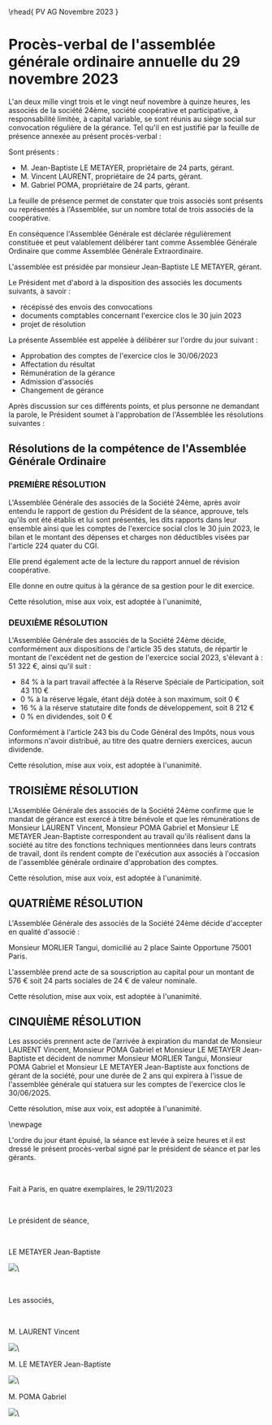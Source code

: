 \rhead{ PV AG Novembre 2023 }

# Procès-verbal de l'assemblée générale ordinaire annuelle du 29 novembre 2023

L'an deux mille vingt trois et le vingt neuf novembre à quinze heures, les associés de la société 24ème, société coopérative et participative, à responsabilité limitée, à capital variable, se sont réunis au siège social sur convocation régulière de la gérance. Tel qu'il en est justifié par la feuille de présence annexée au présent procès-verbal :

Sont présents :

- M. Jean-Baptiste LE METAYER, propriétaire de 24 parts, gérant.
- M. Vincent LAURENT, propriétaire de 24 parts, gérant.
- M. Gabriel POMA, propriétaire de 24 parts, gérant.

La feuille de présence permet de constater que trois associés sont présents ou représentés à l'Assemblée, sur un nombre total de trois associés de la coopérative.

En conséquence l'Assemblée Générale est déclarée régulièrement constituée et peut valablement délibérer tant comme Assemblée Générale Ordinaire que comme Assemblée Générale Extraordinaire.

L'assemblée est présidée par monsieur Jean-Baptiste LE METAYER, gérant.

Le Président met d'abord à la disposition des associés les documents suivants, à savoir :

- récépissé des envois des convocations
- documents comptables concernant l'exercice clos le 30 juin 2023
- projet de résolution

La présente Assemblée est appelée à délibérer sur l'ordre du jour suivant :

- Approbation des comptes de l'exercice clos le 30/06/2023
- Affectation du résultat
- Rémunération de la gérance
- Admission d'associés
- Changement de gérance

Après discussion sur ces différents points, et plus personne ne demandant la parole, le Président soumet à l'approbation de l'Assemblée les résolutions suivantes :

## Résolutions de la compétence de l'Assemblée Générale Ordinaire

### PREMIÈRE RÉSOLUTION

L'Assemblée Générale des associés de la Société 24ème, après avoir entendu le rapport de gestion du Président de la séance, approuve, tels qu'ils ont été établis et lui sont présentés, les dits rapports dans leur ensemble ainsi que les comptes de l'exercice social clos le 30 juin 2023, le bilan et le montant des dépenses et charges non déductibles visées par l'article 224 quater du CGI.

Elle prend également acte de la lecture du rapport annuel de révision coopérative.

Elle donne en outre quitus à la gérance de sa gestion pour le dit exercice.

Cette résolution, mise aux voix, est adoptée à l'unanimité,

### DEUXIÈME RÉSOLUTION

L'Assemblée Générale des associés de la Société 24ème décide, conformément aux dispositions de l'article 35 des statuts, de répartir le montant de l'excédent net de gestion de l'exercice social 2023, s'élevant à : 51 322 €, ainsi qu'il suit :

- 84 % à la part travail affectée à la Réserve Spéciale de Participation, soit 43 110 €
- 0 % à la réserve légale, étant déjà dotée à son maximum, soit 0 €
- 16 % à la réserve statutaire dite fonds de développement, soit 8 212 €
- 0 % en dividendes, soit 0 €

Conformément à l'article 243 bis du Code Général des Impôts, nous vous informons n'avoir distribué, au titre des quatre derniers exercices, aucun dividende.

Cette résolution, mise aux voix, est adoptée à l'unanimité.

## TROISIÈME RÉSOLUTION

L'Assemblée Générale des associés de la Société 24ème confirme que le mandat de gérance est exercé à titre bénévole et que les rémunérations de Monsieur LAURENT Vincent, Monsieur POMA Gabriel et Monsieur LE METAYER Jean-Baptiste correspondent au travail qu'ils réalisent dans la société au titre des fonctions techniques mentionnées dans leurs contrats de travail, dont ils rendent compte de l'exécution aux associés à l'occasion de l'assemblée générale ordinaire d'approbation des comptes.

Cette résolution, mise aux voix, est adoptée à l'unanimité.

## QUATRIÈME RÉSOLUTION

L'Assemblée Générale des associés de la Société 24ème décide d'accepter en qualité d'associé :

Monsieur MORLIER Tangui, domicilié au 2 place Sainte Opportune 75001 Paris.

L'assemblée prend acte de sa souscription au capital pour un montant de 576 € soit 24 parts sociales de 24 € de valeur nominale.

Cette résolution, mise aux voix, est adoptée à l'unanimité.

## CINQUIÈME RÉSOLUTION

Les associés prennent acte de l’arrivée à expiration du mandat de Monsieur LAURENT Vincent, Monsieur POMA Gabriel et Monsieur LE METAYER Jean-Baptiste et décident de nommer Monsieur MORLIER Tangui, Monsieur POMA Gabriel et Monsieur LE METAYER Jean-Baptiste aux fonctions de gérant de la société, pour une durée de 2 ans qui expirera à l'issue de l'assemblée générale qui statuera sur les comptes de l'exercice clos le 30/06/2025.

Cette résolution, mise aux voix, est adoptée à l'unanimité.

\newpage

L'ordre du jour étant épuisé, la séance est levée à seize heures et il est dressé le présent procès-verbal signé par le président de séance et par les gérants.

 

Fait à Paris, en quatre exemplaires, le 29/11/2023

 

Le président de séance,

 

LE METAYER Jean-Baptiste

![](images/signature_lu_approuve_2.jpg)\

 

Les associés,

 

M. LAURENT Vincent

![](images/signature_lu_approuve_1.jpg)\

M. LE METAYER Jean-Baptiste

![](images/signature_lu_approuve_2.jpg)\

M. POMA Gabriel

![](images/signature_lu_approuve_4.jpg)\
